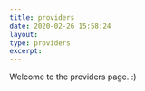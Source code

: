 ```yaml
---
title: providers
date: 2020-02-26 15:58:24
layout:
type: providers
excerpt:
---
```

Welcome to the providers page. :)